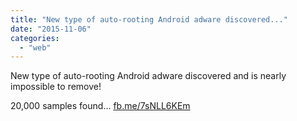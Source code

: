 ```yaml
---
title: "New type of auto-rooting Android adware discovered..."
date: "2015-11-06"
categories: 
  - "web"
---
```


New type of auto-rooting Android adware discovered and is nearly impossible to remove!

20,000 samples found... [fb.me/7sNLL6KEm](http://fb.me/7sNLL6KEm)
